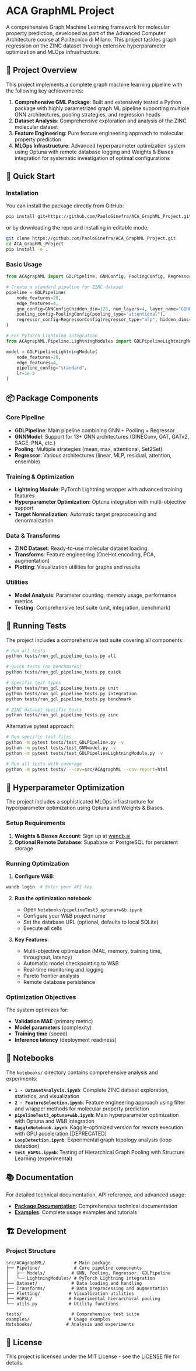 # ACA GraphML Project

A comprehensive Graph Machine Learning framework for molecular property prediction, developed as part of the Advanced Computer Architecture course at Politecnico di Milano. This project tackles graph regression on the ZINC dataset through extensive hyperparameter optimization and MLOps infrastructure.

## 🎯 Project Overview

This project implements a complete graph machine learning pipeline with the following key achievements:

1. **Comprehensive GML Package**: Built and extensively tested a Python package with highly parametrized graph ML pipeline supporting multiple GNN architectures, pooling strategies, and regression heads
2. **Dataset Analysis**: Comprehensive exploration and analysis of the ZINC molecular dataset
3. **Feature Engineering**: Pure feature engineering approach to molecular property prediction
4. **MLOps Infrastructure**: Advanced hyperparameter optimization system using Optuna with remote database logging and Weights & Biases integration for systematic investigation of optimal configurations

## 🚀 Quick Start

### Installation

You can install the package directly from GitHub:

```bash
pip install git+https://github.com/PaoloGinefra/ACA_GraphML_Project.git
```

or by downloading the repo and installing in editable mode:

```bash
git clone https://github.com/PaoloGinefra/ACA_GraphML_Project.git
cd ACA_GraphML_Project
pip install -e .
```

### Basic Usage

```python
from ACAgraphML import GDLPipeline, GNNConfig, PoolingConfig, RegressorConfig

# Create a standard pipeline for ZINC dataset
pipeline = GDLPipeline(
    node_features=28,
    edge_features=4,
    gnn_config=GNNConfig(hidden_dim=128, num_layers=4, layer_name="GINEConv"),
    pooling_config=PoolingConfig(pooling_type="attentional"),
    regressor_config=RegressorConfig(regressor_type="mlp", hidden_dims=[128, 64])
)

# For PyTorch Lightning integration
from ACAgraphML.Pipeline.LightningModules import GDLPipelineLightningModule

model = GDLPipelineLightningModule(
    node_features=28,
    edge_features=4,
    pipeline_config="standard",
    lr=1e-3
)
```

## 📦 Package Components

### Core Pipeline

- **GDLPipeline**: Main pipeline combining GNN + Pooling + Regressor
- **GNNModel**: Support for 13+ GNN architectures (GINEConv, GAT, GATv2, SAGE, PNA, etc.)
- **Pooling**: Multiple strategies (mean, max, attentional, Set2Set)
- **Regressor**: Various architectures (linear, MLP, residual, attention, ensemble)

### Training & Optimization

- **Lightning Module**: PyTorch Lightning wrapper with advanced training features
- **Hyperparameter Optimization**: Optuna integration with multi-objective support
- **Target Normalization**: Automatic target preprocessing and denormalization

### Data & Transforms

- **ZINC Dataset**: Ready-to-use molecular dataset loading
- **Transforms**: Feature engineering (OneHot encoding, PCA, augmentation)
- **Plotting**: Visualization utilities for graphs and results

### Utilities

- **Model Analysis**: Parameter counting, memory usage, performance metrics
- **Testing**: Comprehensive test suite (unit, integration, benchmark)

## 🧪 Running Tests

The project includes a comprehensive test suite covering all components:

```bash
# Run all tests
python tests/run_gdl_pipeline_tests.py all

# Quick tests (no benchmarks)
python tests/run_gdl_pipeline_tests.py quick

# Specific test types
python tests/run_gdl_pipeline_tests.py unit
python tests/run_gdl_pipeline_tests.py integration
python tests/run_gdl_pipeline_tests.py benchmark

# ZINC dataset specific tests
python tests/run_gdl_pipeline_tests.py zinc
```

Alternative pytest approach:

```bash
# Run specific test files
python -m pytest tests/test_GDLPipeline.py -v
python -m pytest tests/test_GNNmodel.py -v
python -m pytest tests/test_GDLPipelineLightningModule.py -v

# Run all tests with coverage
python -m pytest tests/ --cov=src/ACAgraphML --cov-report=html
```

## 🔧 Hyperparameter Optimization

The project includes a sophisticated MLOps infrastructure for hyperparameter optimization using Optuna and Weights & Biases.

### Setup Requirements

1. **Weights & Biases Account**: Sign up at [wandb.ai](https://wandb.ai)
2. **Optional Remote Database**: Supabase or PostgreSQL for persistent storage

### Running Optimization

1. **Configure W&B**:

```bash
wandb login  # Enter your API key
```

2. **Run the optimization notebook**:

   - Open `Notebooks/pipelineTest3_optuna+w&b.ipynb`
   - Configure your W&B project name
   - Set the database URL (optional, defaults to local SQLite)
   - Execute all cells

3. **Key Features**:
   - Multi-objective optimization (MAE, memory, training time, throughput, latency)
   - Automatic model checkpointing to W&B
   - Real-time monitoring and logging
   - Pareto frontier analysis
   - Remote database persistence

### Optimization Objectives

The system optimizes for:

- **Validation MAE** (primary metric)
- **Model parameters** (complexity)
- **Training time** (speed)
- **Inference latency** (deployment readiness)

## 📓 Notebooks

The `Notebooks/` directory contains comprehensive analysis and experiments:

- **`1 - DatasetAnalysis.ipynb`**: Complete ZINC dataset exploration, statistics, and visualization
- **`2 - FeatureSelection.ipynb`**: Feature engineering approach using filter and wrapper methods for molecular property prediction
- **`pipelineTest3_optuna+w&b.ipynb`**: Main hyperparameter optimization with Optuna and W&B integration
- **`KaggleNotebook.ipynb`**: Kaggle-optimized version for remote execution with GPU acceleration [DEPRECATED]
- **`LoopDetection.ipynb`**: Experimental graph topology analysis (loop detection)
- **`test_HGPSL.ipynb`**: Testing of Hierarchical Graph Pooling with Structure Learning (experimental)

## 📚 Documentation

For detailed technical documentation, API reference, and advanced usage:

- **[Package Documentation](src/ACAgraphML/README.md)**: Comprehensive technical documentation
- **[Examples](examples/)**: Complete usage examples and tutorials

## 🏗️ Development

### Project Structure

```
src/ACAgraphML/           # Main package
├── Pipeline/             # Core pipeline components
│   ├── Models/          # GNN, Pooling, Regressor, GDLPipeline
│   └── LightningModules/ # PyTorch Lightning integration
├── Dataset/             # Data loading and handling
├── Transforms/          # Data preprocessing and augmentation
├── Plotting/           # Visualization utilities
├── HGPSL/              # Experimental hierarchical pooling
└── utils.py            # Utility functions

tests/                   # Comprehensive test suite
examples/               # Usage examples
Notebooks/             # Analysis and experiments
```

## 📄 License

This project is licensed under the MIT License - see the [LICENSE](LICENSE) file for details.
